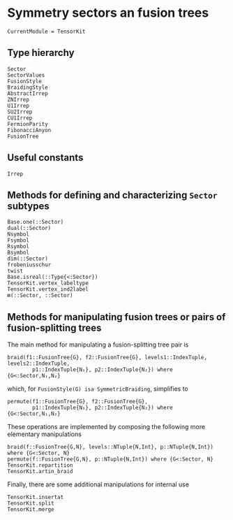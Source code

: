 # Symmetry sectors an fusion trees

```@meta
CurrentModule = TensorKit
```

## Type hierarchy
```@docs
Sector
SectorValues
FusionStyle
BraidingStyle
AbstractIrrep
ZNIrrep
U1Irrep
SU2Irrep
CU1Irrep
FermionParity
FibonacciAnyon
FusionTree
```

## Useful constants
```@docs
Irrep
```

## Methods for defining and characterizing `Sector` subtypes
```@docs
Base.one(::Sector)
dual(::Sector)
Nsymbol
Fsymbol
Rsymbol
Bsymbol
dim(::Sector)
frobeniusschur
twist
Base.isreal(::Type{<:Sector})
TensorKit.vertex_labeltype
TensorKit.vertex_ind2label
⊠(::Sector, ::Sector)
```

## Methods for manipulating fusion trees or pairs of fusion-splitting trees
The main method for manipulating a fusion-splitting tree pair is
```@docs
braid(f1::FusionTree{G}, f2::FusionTree{G}, levels1::IndexTuple, levels2::IndexTuple,
        p1::IndexTuple{N₁}, p2::IndexTuple{N₂}) where {G<:Sector,N₁,N₂}
```
which, for `FusionStyle(G) isa SymmetricBraiding`, simplifies to
```@docs
permute(f1::FusionTree{G}, f2::FusionTree{G},
        p1::IndexTuple{N₁}, p2::IndexTuple{N₂}) where {G<:Sector,N₁,N₂}
```
These operations are implemented by composing the following more elementary manipulations
```@docs
braid(f::FusionTree{G,N}, levels::NTuple{N,Int}, p::NTuple{N,Int}) where {G<:Sector, N}
permute(f::FusionTree{G,N}, p::NTuple{N,Int}) where {G<:Sector, N}
TensorKit.repartition
TensorKit.artin_braid
```
Finally, there are some additional manipulations for internal use
```@docs
TensorKit.insertat
TensorKit.split
TensorKit.merge
```
